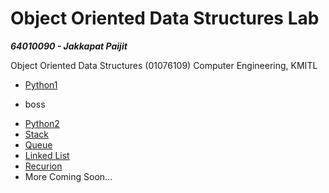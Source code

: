 # Object Oriented Data Structures Lab

***64010090 - Jakkapat Paijit***

Object Oriented Data Structures (01076109) Computer Engineering, KMITL

+ <a href="https://github.com/Bourbxn/oods-lab/tree/main/chapter-1">Python1</a>
- boss
+ <a href="https://github.com/Bourbxn/oods-lab/tree/main/chapter-2">Python2</a>
+ <a href="https://github.com/Bourbxn/oods-lab/tree/main/chapter-3">Stack</a>
+ <a href="https://github.com/Bourbxn/oods-lab/tree/main/chapter-4">Queue</a>
+ <a href="https://github.com/Bourbxn/oods-lab/tree/main/chapter-5">Linked List</a>
+ <a href="https://github.com/Bourbxn/oods-lab/tree/main/chapter-6">Recurion</a>
+ More Coming Soon...
